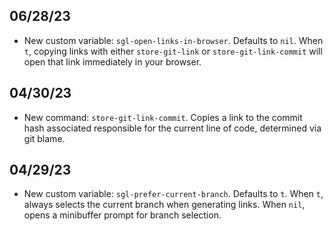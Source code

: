 ## 06/28/23

- New custom variable: `sgl-open-links-in-browser`. Defaults to `nil`. When `t`, copying links with either `store-git-link` or `store-git-link-commit` will open that link immediately in your browser.

## 04/30/23

- New command: `store-git-link-commit`. Copies a link to the commit hash associated responsible for the current line of code, determined via git blame.

## 04/29/23

- New custom variable: `sgl-prefer-current-branch`. Defaults to `t`. When `t`, always selects the current branch when generating links. When `nil`, opens a minibuffer prompt for branch selection.

